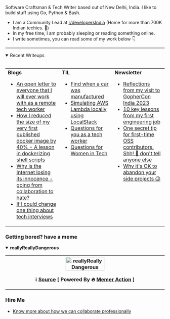 
<div>
  <p>Software Craftsman & Tech Writer based out of New Delhi, India. I like to build stuff using Go, Python & Bash.</p>
  <ul>
    <li>I am a Community Lead at <a href="https://reddit.com/r/developersIndia">r/developersIndia</a> (Home for more than 700K Indian techies. 🚀)</li>
    <li>In my free time, I am probably sleeping or reading something online.</li>
    <li>I write sometimes, you can read some of my work below 👇</li>
  </ul>
</div>


---


<details open>
  <summary>Recent Writeups <br><br></summary>
  <table>
    <tr>
<td valign="top" width="34%"><b>Blogs</b><ul><li><a title="Sharing insights on my work style as a remote software engineer, detailing my expectations, communication style, engineering work, initiatives and more." href="https://bhupesh.me/open-letter-remote-tech-worker">An open letter to everyone that I will ever work with as a remote tech worker</a></li><li><a title="My learnings from publishing my first ever Dockerfile for ugit (a shell script based tool to undo git command) and writing the most optimized dockerfile for it." href="https://bhupesh.me/publishing-my-first-ever-dockerfile-optimization-ugit">How I reduced the size of my very first published docker image by 40% - A lesson in dockerizing shell scripts</a></li><li><a title="Just sharing some feelings on how I feel about the rising hate culture on the internet" href="https://bhupesh.me/why-is-internet-lossing-its-innocence-from-collaboratio-to-hate">Why is the Internet losing its innocence - going from collaboration to hate?</a></li><li><a title="If I had some magical powers to change one thing about interview experience for software engineering roles" href="https://bhupesh.me/if-i-could-change-one-thing-about-tech-interviews">If I could change one thing about tech interviews</a></li></ul></td><td valign="top" width="33%"><b>TIL</b>
<ul><li><a href="https://til.bhupesh.me/hotwheels/find-when-a-car-was-manufactured">Find when a car was manufactured</a></li><li><a href="https://til.bhupesh.me/devops/simulating-aws-lambda-localstack">Simulating AWS Lambda locally using LocalStack</a></li><li><a href="https://til.bhupesh.me/people/questions-for-you-tech-worker">Questions for you as a tech worker</a></li><li><a href="https://til.bhupesh.me/community-building/questions-for-women-in-tech">Questions for Women in Tech</a></li></ul></td><td valign="top" width="33%"><b>Newsletter</b>
<ul><li><a href="https://buttondown.com/bhupesh/archive/reflections-from-my-visit-to-gophercon-india-2023/">Reflections from my visit to GopherCon India 2023</a></li><li><a href="https://buttondown.com/bhupesh/archive/10-key-lessons-from-my-first-engineering-job/">10 key lessons from my first engineering job</a></li><li><a href="https://buttondown.com/bhupesh/archive/one-secret-tip-for-first-time-oss-contributors/">One secret tip for first-time OSS contributors. Shh! 🤫 don't tell anyone else</a></li><li><a href="https://buttondown.com/bhupesh/archive/why-its-ok-to-abandon-your-side-projects/">Why it's OK to abandon your side projects 😉</a></li></ul></td></tr></table></details>

### Getting bored? have a meme 

<details open><summary><b>reallyReallyDangerous</b></summary>

<table>
<tr>
<th valign="top" width="50%">
<img title="Memes here update every 24hrs, come back tommorrow for new meme ;)" alt="reallyReallyDangerous" src="https://i.redd.it/d8hmzbxj139e1.png" height="50%"><br>
<p><strong>ℹ️ <a href="https://www.reddit.com/r/ProgrammerHumor/comments/1hmc2mk/reallyreallydangerous/">Source</a> [ Powered By 🔥 <a href="https://github.com/Bhupesh-V/memer-action">Memer Action</a> ]</strong></p>
</th>
</tr>
</table>
</details>
</ul></td>

### Hire Me

- [Know more about how we can collaborate professionally](https://bhupesh.me/hire)

